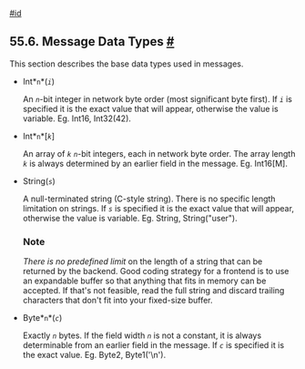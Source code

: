 [#id](#PROTOCOL-MESSAGE-TYPES)

## 55.6. Message Data Types [#](#PROTOCOL-MESSAGE-TYPES)

This section describes the base data types used in messages.

- Int*`n`*(_`i`_)

  An _`n`_-bit integer in network byte order (most significant byte first). If _`i`_ is specified it is the exact value that will appear, otherwise the value is variable. Eg. Int16, Int32(42).

- Int*`n`*\[_`k`_]

  An array of _`k`_ _`n`_-bit integers, each in network byte order. The array length _`k`_ is always determined by an earlier field in the message. Eg. Int16\[M].

- String(_`s`_)

  A null-terminated string (C-style string). There is no specific length limitation on strings. If _`s`_ is specified it is the exact value that will appear, otherwise the value is variable. Eg. String, String("user").

  ### Note

  _There is no predefined limit_ on the length of a string that can be returned by the backend. Good coding strategy for a frontend is to use an expandable buffer so that anything that fits in memory can be accepted. If that's not feasible, read the full string and discard trailing characters that don't fit into your fixed-size buffer.

- Byte*`n`*(_`c`_)

  Exactly _`n`_ bytes. If the field width _`n`_ is not a constant, it is always determinable from an earlier field in the message. If _`c`_ is specified it is the exact value. Eg. Byte2, Byte1('\n').
